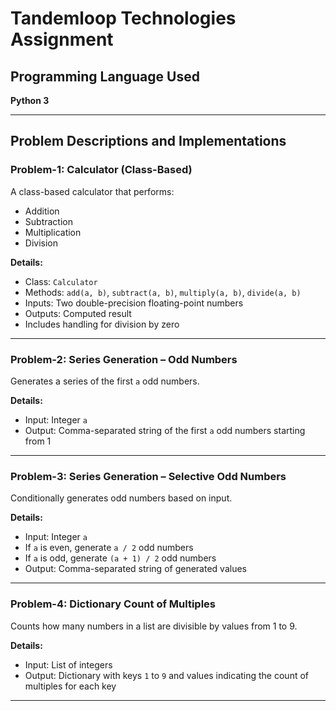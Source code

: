# Tandemloop Technologies Assignment

## Programming Language Used
**Python 3**

---

## Problem Descriptions and Implementations

### Problem-1: Calculator (Class-Based)
A class-based calculator that performs:
- Addition
- Subtraction
- Multiplication
- Division

**Details:**
- Class: `Calculator`
- Methods: `add(a, b)`, `subtract(a, b)`, `multiply(a, b)`, `divide(a, b)`
- Inputs: Two double-precision floating-point numbers
- Outputs: Computed result
- Includes handling for division by zero

---

### Problem-2: Series Generation – Odd Numbers
Generates a series of the first `a` odd numbers.

**Details:**
- Input: Integer `a`
- Output: Comma-separated string of the first `a` odd numbers starting from 1

---

### Problem-3: Series Generation – Selective Odd Numbers
Conditionally generates odd numbers based on input.

**Details:**
- Input: Integer `a`
- If `a` is even, generate `a / 2` odd numbers
- If `a` is odd, generate `(a + 1) / 2` odd numbers
- Output: Comma-separated string of generated values

---

### Problem-4: Dictionary Count of Multiples
Counts how many numbers in a list are divisible by values from 1 to 9.

**Details:**
- Input: List of integers
- Output: Dictionary with keys `1` to `9` and values indicating the count of multiples for each key

---

